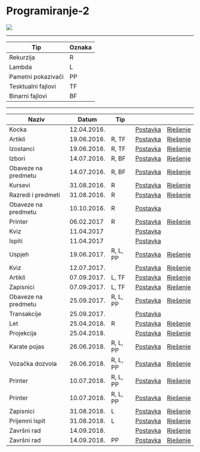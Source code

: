 # Programiranje-2

[<img src="https://discordapp.com/api/guilds/440055845552914433/widget.png" align="center">](https://discord.gg/6ehXw7F)
___

| Tip | Oznaka |
| ------------------ | --- |
| Rekurzija          | R   |
| Lambda             | L   |
| Pametni pokazivači | PP  |
| Tesktualni fajlovi | TF  |
| Binarni fajlovi    | BF  |

___

| Naziv | Datum | Tip |  |  |
| --- | --- | --- | --- | --- |
| Kocka | 12.04.2016. | | [Postavka](https://github.com/FITCommunity/Programiranje-2/blob/master/Ispiti/2016-04-12/Kocka%20-%20Postavka.txt) | [Rješenje](https://github.com/FITCommunity/Programiranje-2/blob/master/Ispiti/2016-04-12/Kocka%20-%20Rjesenje.cpp)|
| Artikli  | 19.06.2016. | R, TF | [Postavka](https://github.com/FITCommunity/Programiranje-2/blob/master/Ispiti/2016-06-19/Artlikli%20-%20Postavka.txt) | [Rješenje](https://github.com/FITCommunity/Programiranje-2/blob/master/Ispiti/2016-06-19/Artikli%20-%20Rjesenje.cpp) |
| Izostanci | 19.06.2016. | R, TF | [Postavka](https://github.com/FITCommunity/Programiranje-2/blob/master/Ispiti/2016-06-19/Izostanci%20-%20Postavka.txt) | [Rješenje](https://github.com/FITCommunity/Programiranje-2/blob/master/Ispiti/2016-06-19/Izostanci%20-%20Rjesenje.cpp) |
| Izbori | 14.07.2016. | R, BF | [Postavka](https://github.com/FITCommunity/Programiranje-2/blob/master/Ispiti/2016-07-14/Izbori%20-%20Postavka.txt)| [Rješenje](https://github.com/FITCommunity/Programiranje-2/blob/master/Ispiti/2016-07-14/Izbori%20-%20Rjesenje.cpp) |
| Obaveze na predmetu | 14.07.2016. | R, BF | [Postavka](https://github.com/FITCommunity/Programiranje-2/blob/master/Ispiti/2016-07-14/Obaveze%20na%20predmetu%20-%20Postavka.txt) | [Rješenje](https://github.com/FITCommunity/Programiranje-2/blob/master/Ispiti/2016-07-14/Obaveze%20na%20predmetu%20-%20Rjesenje.cpp)|
| Kursevi | 31.08.2016. | R | [Postavka](https://github.com/FITCommunity/Programiranje-2/blob/master/Ispiti/2016-08-31/Kursevi%20-%20Postavka.txt) | [Rješenje](https://github.com/FITCommunity/Programiranje-2/blob/master/Ispiti/2016-08-31/Kursevi%20-%20Rjesenje.cpp) |
| Razredi i predmeti | 31.08.2016. | R | [Postavka](https://github.com/FITCommunity/Programiranje-2/blob/master/Ispiti/2016-08-31/Razredi%20i%20predmeti%20-%20Postavka.txt) | [Rješenje](https://github.com/FITCommunity/Programiranje-2/blob/master/Ispiti/2016-08-31/Razredi%20i%20predmeti%20-%20Rjesenje.cpp) |
| Obaveze na predmetu | 10.10.2016. | R | [Postavka](https://github.com/FITCommunity/Programiranje-2/blob/master/Ispiti/2016-10-10/Obaveze%20na%20predmetu%20-%20Postavka.txt) | |
| Printer | 06.02.2017 | R | [Postavka](https://github.com/FITCommunity/Programiranje-2/blob/master/Ispiti/2017-02-06/Printer%20-%20Postavka.txt) | [Rješenje](https://github.com/FITCommunity/Programiranje-2/blob/master/Ispiti/2017-02-06/Printer%20-%20Rjesenje.cpp)|
| Kviz | 11.04.2017 | | [Postavka](https://github.com/FITCommunity/Programiranje-2/blob/master/Ispiti/2017-04-11/Kviz%20-%20Postavka.txt) | |
| Ispiti | 11.04.2017 | | [Postavka](https://github.com/FITCommunity/Programiranje-2/blob/master/Ispiti/2017-04-11/Ispiti%20-%20Postavka.txt) | |
| Uspjeh | 19.06.2017. | R, L, PP | [Postavka](https://github.com/FITCommunity/Programiranje-2/blob/master/Ispiti/2017-06-19/Uspjeh%20-%20Postavka.txt)| [Rješenje](https://github.com/FITCommunity/Programiranje-2/blob/master/Ispiti/2017-06-19/Uspjeh%20-%20Rjesenje.cpp) |
| Kviz | 12.07.2017. | | [Postavka](https://github.com/FITCommunity/Programiranje-2/blob/master/Ispiti/2017-07-12/Kviz%20-%20Postavka.txt) | [Rješenje](https://github.com/FITCommunity/Programiranje-2/blob/master/Ispiti/2017-07-12/Kviz%20-%20Rjesenje.cpp) |
| Artikli | 07.09.2017. | L, TF | [Postavka](https://github.com/FITCommunity/Programiranje-2/blob/master/Ispiti/2017-09-07/Artikli%20-%20Postavka.txt) | [Rješenje](https://github.com/FITCommunity/Programiranje-2/blob/master/Ispiti/2017-09-07/Artikli%20-%20Rjesenje.cpp)|
| Zapisnici | 07.09.2017. | L, TF | [Postavka](https://github.com/FITCommunity/Programiranje-2/blob/master/Ispiti/2017-09-07/Zapisnici%20-%20Postavka.txt) | [Rješenje](https://github.com/FITCommunity/Programiranje-2/blob/master/Ispiti/2017-09-07/Zapisnici%20-%20Rjesenje.cpp) |
| Obaveze na predmetu | 25.09.2017. | R, L, PP | [Postavka](https://github.com/FITCommunity/Programiranje-2/blob/master/Ispiti/2017-09-25/Obaveze%20na%20predmetu%20-%20Postavka.txt) | [Rješenje](https://github.com/FITCommunity/Programiranje-2/blob/master/Ispiti/2017-09-25/Obaveze%20na%20predmetu%20-%20Rjesenje.cpp) |
| Transakcije | 25.09.2017. | | [Postavka](https://github.com/FITCommunity/Programiranje-2/blob/master/Ispiti/2017-09-25/Transakcije%20-%20Postavka.txt) | |
| Let | 25.04.2018. | R | [Postavka](https://github.com/FITCommunity/Programiranje-2/blob/master/Ispiti/2018-04-25/Let%20-%20Postavka.txt) | [Rješenje](https://github.com/FITCommunity/Programiranje-2/blob/master/Ispiti/2018-04-25/Let%20-%20Rjesenje.cpp)|
| Projekcija | 25.04.2018. | | [Postavka](https://github.com/FITCommunity/Programiranje-2/blob/master/Ispiti/2018-04-25/Projekcija%20-%20Postavka.txt) | [Rješenje](https://github.com/FITCommunity/Programiranje-2/blob/master/Ispiti/2018-04-25/Projekcija%20-%20Rjesenje.cpp)|
| Karate pojas | 26.06.2018. | R, L, PP | [Postavka](https://github.com/FITCommunity/Programiranje-2/blob/master/Ispiti/2018-06-26/Karate%20pojas%20-%20Postavka.txt) | [Rješenje](https://github.com/FITCommunity/Programiranje-2/blob/master/Ispiti/2018-06-26/Karate%20pojas%20-%20Rjesenje.cpp) |
| Vozačka dozvola | 26.06.2018. | R, L, PP | [Postavka](https://github.com/FITCommunity/Programiranje-2/blob/master/Ispiti/2018-06-26/Vozacka%20dozvola%20-%20Postavka.txt) | [Rješenje](https://github.com/FITCommunity/Programiranje-2/blob/master/Ispiti/2018-06-26/Vozacka%20dozvola%20-%20Rjesenje.cpp) |
| Printer | 10.07.2018. | R, L, PP | [Postavka](https://github.com/FITCommunity/Programiranje-2/blob/master/Ispiti/2018-07-10/Printer%20A%20-%20Postavka.txt) | [Rješenje](https://github.com/FITCommunity/Programiranje-2/blob/master/Ispiti/2018-07-10/Printer%20A%20-%20Rjesenje.cpp)|
| Printer | 10.07.2018. | R, L, PP | [Postavka](https://github.com/FITCommunity/Programiranje-2/blob/master/Ispiti/2018-07-10/Printer%20B%20-%20Postavka.txt) | [Rješenje](https://github.com/FITCommunity/Programiranje-2/blob/master/Ispiti/2018-07-10/Printer%20B%20-%20Rjesenje.cpp) |
| Zapisnici | 31.08.2018. | L | [Postavka](https://github.com/FITCommunity/Programiranje-2/blob/master/Ispiti/2018-08-31/Zapisnici%20-%20Postavka.txt) | [Rješenje](https://github.com/FITCommunity/Programiranje-2/blob/master/Ispiti/2018-08-31/Zapisnici%20-%20Rjesenje.cpp) |
| Prijemni Ispit | 31.08.2018. | L | [Postavka](https://github.com/FITCommunity/Programiranje-2/blob/master/Ispiti/2018-08-31/Prijemni%20Ispit%20-%20Postavka.txt) | [Rješenje](https://github.com/FITCommunity/Programiranje-2/blob/master/Ispiti/2018-08-31/Prijemni%20Ispit%20-%20Rjesenje.cpp) |
| Završni rad | 14.09.2018. | | [Postavka](https://github.com/FITCommunity/Programiranje-2/blob/master/Ispiti/2018-09-14/Zavrsni%20Rad%20A%20-%20Postavka.txt) | [Rješenje](https://github.com/FITCommunity/Programiranje-2/blob/master/Ispiti/2018-09-14/Zavrsni%20Rad%20A%20-%20Rjesenje.cpp) |
| Završni rad | 14.09.2018. | PP | [Postavka](https://github.com/FITCommunity/Programiranje-2/blob/master/Ispiti/2018-09-14/Zavrsni%20Rad%20B%20-%20Postavka.txt) | [Rješenje](https://github.com/FITCommunity/Programiranje-2/blob/master/Ispiti/2018-09-14/Zavrsni%20Rad%20B%20-%20Rjesenje.cpp) |
